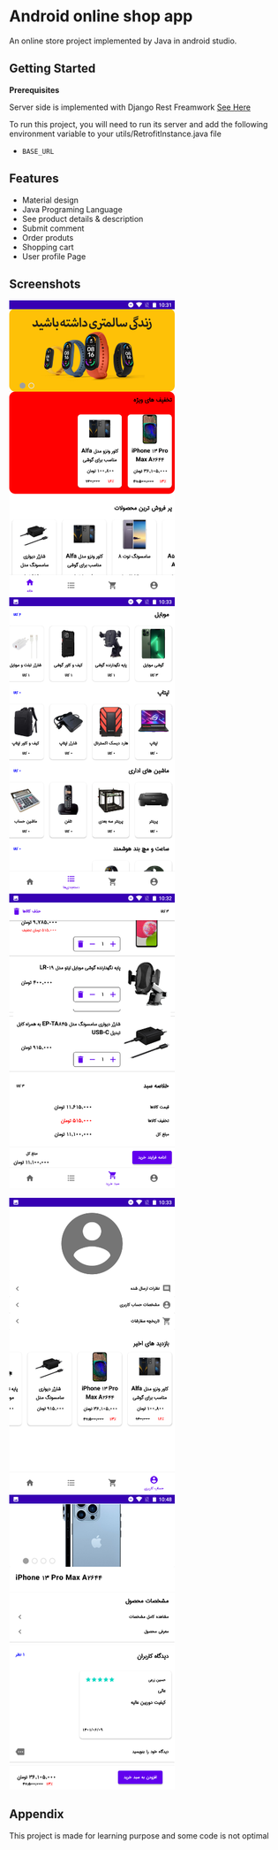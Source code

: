 
# Android online shop app

An online store project implemented by Java in android studio.

## Getting Started

**Prerequisites**

Server side is implemented with Django Rest Freamwork
[See Here](https://github.com/hosseinzare1/OnlineShop_DRF)

To run this project, you will need to run its server and add the following environment variable to your utils/RetrofitInstance.java file
- `BASE_URL`

## Features

- Material design
- Java Programing Language
- See product details & description
- Submit comment
- Order produts
- Shopping cart
- User profile Page

## Screenshots
<img src="https://github.com/hosseinzare1/Online_Shop/blob/master/Screenshots/home.png" alt="Home" style="width:300px;">      <img src="https://github.com/hosseinzare1/Online_Shop/blob/master/Screenshots/categories.png" alt="Categories" style="width:300px;">      <img src="https://github.com/hosseinzare1/Online_Shop/blob/master/Screenshots/cart.png" alt="Cart" style="width:300px;">

<img src="https://github.com/hosseinzare1/Online_Shop/blob/master/Screenshots/profile.png" alt="Profie" style="width:300px;">     <img src="https://github.com/hosseinzare1/Online_Shop/blob/master/Screenshots/product%20page.png" alt="Product" style="width:300px;">



## Appendix

This project is made for learning purpose and some code is not optimal

